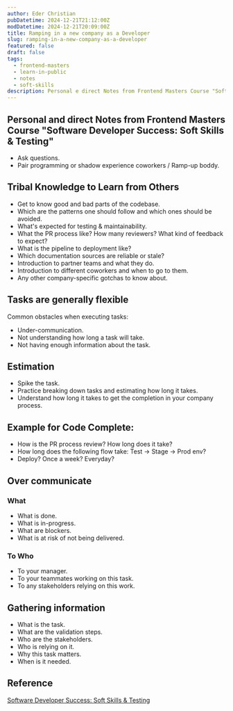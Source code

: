 ```yaml
---
author: Eder Christian
pubDatetime: 2024-12-21T21:12:00Z
modDatetime: 2024-12-21T20:09:00Z
title: Ramping in a new company as a Developer
slug: ramping-in-a-new-company-as-a-developer
featured: false
draft: false
tags:
  - frontend-masters
  - learn-in-public
  - notes
  - soft-skills
description: Personal e direct Notes from Frontend Masters Course "Software Developer Success - Soft Skills & Testing"
---
```


## Personal and direct Notes from Frontend Masters Course "Software Developer Success: Soft Skills & Testing"

- Ask questions.
- Pair programming or shadow experience coworkers / Ramp-up boddy.

## Tribal Knowledge to Learn from Others

- Get to know good and bad parts of the codebase.
- Which are the patterns one should follow and which ones should be avoided.
- What's expected for testing & maintainability.
- What the PR process like? How many reviewers? What kind of feedback to expect?
- What is the pipeline to deployment like?
- Which documentation sources are reliable or stale?
- Introduction to partner teams and what they do.
- Introduction to different coworkers and when to go to them.
- Any other company-specific gotchas to know about.

## Tasks are generally flexible

Common obstacles when executing tasks:

- Under-communication.
- Not understanding how long a task will take.
- Not having enough information about the task.

## Estimation

- Spike the task.
- Practice breaking down tasks and estimating how long it takes.
- Understand how long it takes to get the completion in your company process.

## Example for Code Complete:

- How is the PR process review? How long does it take?
- How long does the following flow take: Test -> Stage -> Prod env?
- Deploy? Once a week? Everyday?

## Over communicate

### What

- What is done.
- What is in-progress.
- What are blockers.
- What is at risk of not being delivered.

### To Who

- To your manager.
- To your teammates working on this task.
- To any stakeholders relying on this work.

## Gathering information

- What is the task.
- What are the validation steps.
- Who are the stakeholders.
- Who is relying on it.
- Why this task matters.
- When is it needed.

## Reference

<a href="https://frontendmasters.com/courses/dev-soft-skills/" target="_blank" rel="noreferrer noopener">Software Developer Success: Soft Skills & Testing</a>
